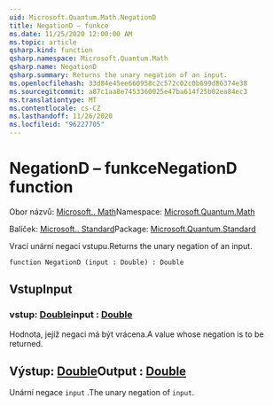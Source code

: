 ```yaml
---
uid: Microsoft.Quantum.Math.NegationD
title: NegationD – funkce
ms.date: 11/25/2020 12:00:00 AM
ms.topic: article
qsharp.kind: function
qsharp.namespace: Microsoft.Quantum.Math
qsharp.name: NegationD
qsharp.summary: Returns the unary negation of an input.
ms.openlocfilehash: 33d84e45ee660958c2c572c02c0b699d86374e38
ms.sourcegitcommit: a87c1aa8e7453360025e47ba614f25b02ea84ec3
ms.translationtype: MT
ms.contentlocale: cs-CZ
ms.lasthandoff: 11/26/2020
ms.locfileid: "96227705"
---
```

# <a name="negationd-function"></a><span data-ttu-id="a9a23-102">NegationD – funkce</span><span class="sxs-lookup"><span data-stu-id="a9a23-102">NegationD function</span></span>

<span data-ttu-id="a9a23-103">Obor názvů: [Microsoft.. Math](xref:Microsoft.Quantum.Math)</span><span class="sxs-lookup"><span data-stu-id="a9a23-103">Namespace: [Microsoft.Quantum.Math](xref:Microsoft.Quantum.Math)</span></span>

<span data-ttu-id="a9a23-104">Balíček: [Microsoft.. Standard](https://nuget.org/packages/Microsoft.Quantum.Standard)</span><span class="sxs-lookup"><span data-stu-id="a9a23-104">Package: [Microsoft.Quantum.Standard](https://nuget.org/packages/Microsoft.Quantum.Standard)</span></span>


<span data-ttu-id="a9a23-105">Vrací unární negaci vstupu.</span><span class="sxs-lookup"><span data-stu-id="a9a23-105">Returns the unary negation of an input.</span></span>

```qsharp
function NegationD (input : Double) : Double
```


## <a name="input"></a><span data-ttu-id="a9a23-106">Vstup</span><span class="sxs-lookup"><span data-stu-id="a9a23-106">Input</span></span>

### <a name="input--double"></a><span data-ttu-id="a9a23-107">vstup: [Double](xref:microsoft.quantum.lang-ref.double)</span><span class="sxs-lookup"><span data-stu-id="a9a23-107">input : [Double](xref:microsoft.quantum.lang-ref.double)</span></span>

<span data-ttu-id="a9a23-108">Hodnota, jejíž negaci má být vrácena.</span><span class="sxs-lookup"><span data-stu-id="a9a23-108">A value whose negation is to be returned.</span></span>



## <a name="output--double"></a><span data-ttu-id="a9a23-109">Výstup: [Double](xref:microsoft.quantum.lang-ref.double)</span><span class="sxs-lookup"><span data-stu-id="a9a23-109">Output : [Double](xref:microsoft.quantum.lang-ref.double)</span></span>

<span data-ttu-id="a9a23-110">Unární negace `input` .</span><span class="sxs-lookup"><span data-stu-id="a9a23-110">The unary negation of `input`.</span></span>